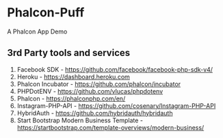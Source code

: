 # Phalcon-Puff
A Phalcon App Demo

##  3rd Party tools and services
1. Facebook SDK - https://github.com/facebook/facebook-php-sdk-v4/
2. Heroku - https://dashboard.heroku.com
3. Phalcon Incubator - https://github.com/phalcon/incubator
4. PHPDotENV - https://github.com/vlucas/phpdotenv
5. Phalcon - https://phalconphp.com/en/
6. Instagram-PHP-API - https://github.com/cosenary/Instagram-PHP-API
7. HybridAuth - https://github.com/hybridauth/hybridauth
8. Start Bootstrap Modern Business Template - https://startbootstrap.com/template-overviews/modern-business/
